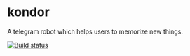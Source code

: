 # kondor
A telegram robot which helps users to memorize new things.

[![Build status](https://ci.appveyor.com/api/projects/status/9wibq24asqo6ii99?svg=true)](https://ci.appveyor.com/project/odises/kondor)
